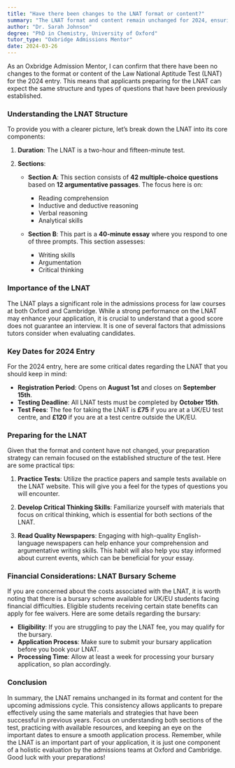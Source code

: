 ```yaml
---
title: "Have there been changes to the LNAT format or content?"
summary: "The LNAT format and content remain unchanged for 2024, ensuring the same structure and question types for applicants."
author: "Dr. Sarah Johnson"
degree: "PhD in Chemistry, University of Oxford"
tutor_type: "Oxbridge Admissions Mentor"
date: 2024-03-26
---
```


As an Oxbridge Admission Mentor, I can confirm that there have been no changes to the format or content of the Law National Aptitude Test (LNAT) for the 2024 entry. This means that applicants preparing for the LNAT can expect the same structure and types of questions that have been previously established. 

### Understanding the LNAT Structure

To provide you with a clearer picture, let’s break down the LNAT into its core components:

1. **Duration**: The LNAT is a two-hour and fifteen-minute test.
  
2. **Sections**: 
   - **Section A**: This section consists of **42 multiple-choice questions** based on **12 argumentative passages**. The focus here is on:
     - Reading comprehension
     - Inductive and deductive reasoning
     - Verbal reasoning
     - Analytical skills
  
   - **Section B**: This part is a **40-minute essay** where you respond to one of three prompts. This section assesses:
     - Writing skills
     - Argumentation
     - Critical thinking

### Importance of the LNAT

The LNAT plays a significant role in the admissions process for law courses at both Oxford and Cambridge. While a strong performance on the LNAT may enhance your application, it is crucial to understand that a good score does not guarantee an interview. It is one of several factors that admissions tutors consider when evaluating candidates.

### Key Dates for 2024 Entry

For the 2024 entry, here are some critical dates regarding the LNAT that you should keep in mind:

- **Registration Period**: Opens on **August 1st** and closes on **September 15th**.
- **Testing Deadline**: All LNAT tests must be completed by **October 15th**.
- **Test Fees**: The fee for taking the LNAT is **£75** if you are at a UK/EU test centre, and **£120** if you are at a test centre outside the UK/EU.

### Preparing for the LNAT

Given that the format and content have not changed, your preparation strategy can remain focused on the established structure of the test. Here are some practical tips:

1. **Practice Tests**: Utilize the practice papers and sample tests available on the LNAT website. This will give you a feel for the types of questions you will encounter.

2. **Develop Critical Thinking Skills**: Familiarize yourself with materials that focus on critical thinking, which is essential for both sections of the LNAT.

3. **Read Quality Newspapers**: Engaging with high-quality English-language newspapers can help enhance your comprehension and argumentative writing skills. This habit will also help you stay informed about current events, which can be beneficial for your essay.

### Financial Considerations: LNAT Bursary Scheme

If you are concerned about the costs associated with the LNAT, it is worth noting that there is a bursary scheme available for UK/EU students facing financial difficulties. Eligible students receiving certain state benefits can apply for fee waivers. Here are some details regarding the bursary:

- **Eligibility**: If you are struggling to pay the LNAT fee, you may qualify for the bursary.
- **Application Process**: Make sure to submit your bursary application before you book your LNAT.
- **Processing Time**: Allow at least a week for processing your bursary application, so plan accordingly.

### Conclusion

In summary, the LNAT remains unchanged in its format and content for the upcoming admissions cycle. This consistency allows applicants to prepare effectively using the same materials and strategies that have been successful in previous years. Focus on understanding both sections of the test, practicing with available resources, and keeping an eye on the important dates to ensure a smooth application process. Remember, while the LNAT is an important part of your application, it is just one component of a holistic evaluation by the admissions teams at Oxford and Cambridge. Good luck with your preparations!
    